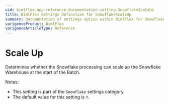 ```yaml
---
uid: bimlflex-app-reference-documentation-setting-SnowflakeScaleUp
title: BimlFlex Settings Definition for SnowflakeScaleUp
summary: Documentation of settings option within BimlFlex for SnowflakeScaleUp
varigenceProduct: BimlFlex
varigenceArticleType: Reference
---
```


# Scale Up

Determines whether the Snowflake processing can scale up the Snowflake Warehouse at the start of the Batch.

Notes:
* This setting is part of the `Snowflake` settings category.
* The default value for this setting is `Y`.